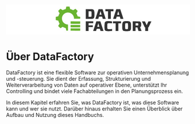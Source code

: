 ![Logo](Bilder/Logo.png)

# Über DataFactory

DataFactory ist eine flexible Software zur operativen Unternehmensplanung und -steuerung. Sie dient der Erfassung, Strukturierung und Weiterverarbeitung von Daten auf operativer Ebene, unterstützt Ihr Controlling und bindet viele Fachabteilungen in den Planungsprozess ein.

In diesem Kapitel erfahren Sie, was DataFactory ist, was diese Software kann und wer sie nutzt. Darüber hinaus erhalten Sie einen Überblick über Aufbau und Nutzung dieses Handbuchs.

